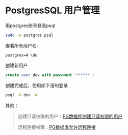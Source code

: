 # PostgresSQL 用户管理

用postgres账号登录psql

```bash
sudo -u postgres psql
```

查看所有用户名:

```
postgres=# \du
```

创建新用户

```sql
create user dev with password '******';
```

创建完成后，使用如下语句登录

```bash
psql -U dev -W
```

其他：

> 创建只读权限的用户：[PG数据库创建只读权限的用户](./PG数据库创建只读权限的用户.md)
>
> 远程连接权限：[PG数据库允许远程连接](./PG数据库允许远程连接.md)

